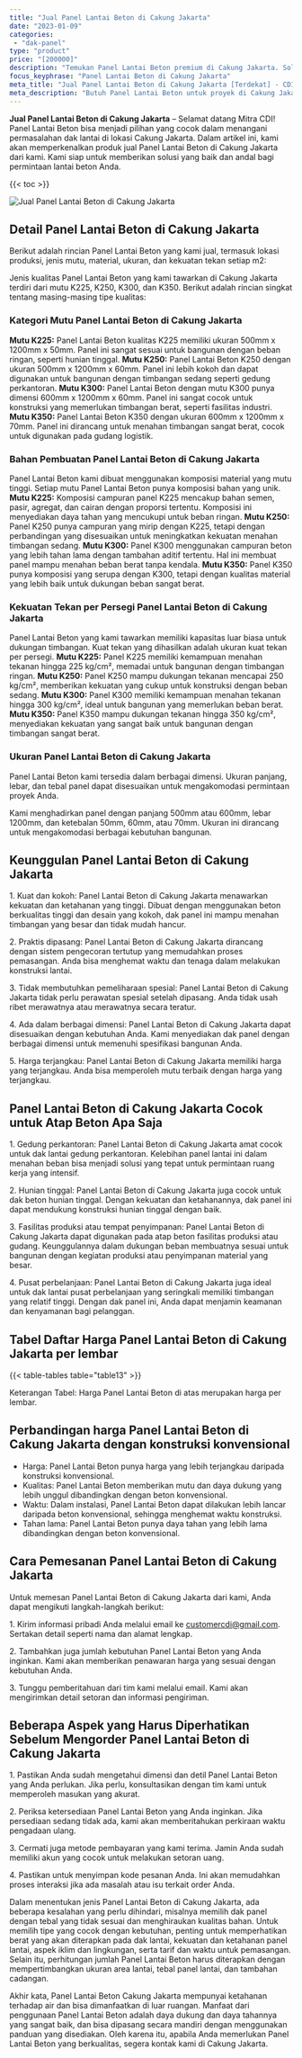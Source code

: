 ```yaml
---
title: "Jual Panel Lantai Beton di Cakung Jakarta"
date: "2023-01-09"
categories:
 - "dak-panel"
type: "product"
price: "[200000]"
description: "Temukan Panel Lantai Beton premium di Cakung Jakarta. Solusi ideal untuk proyek konstruksi dengan kualitas unggul, Panel Lantai Beton memberikan ketahanan optimal untuk lantai dak. Dapatkan info lengkap."
focus_keyphrase: "Panel Lantai Beton di Cakung Jakarta"
meta_title: "Jual Panel Lantai Beton di Cakung Jakarta [Terdekat] - CDI"
meta_description: "Butuh Panel Lantai Beton untuk proyek di Cakung Jakarta?. Tersedia Panel Lantai Beton premium untuk pembangunan. Harga terbaik hanya di sini."
---
```


**Jual Panel Lantai Beton di Cakung Jakarta** – Selamat datang Mitra CDI! Panel Lantai Beton bisa menjadi pilihan yang cocok dalam menangani permasalahan dak lantai di lokasi Cakung Jakarta. Dalam artikel ini, kami akan memperkenalkan produk jual Panel Lantai Beton di Cakung Jakarta dari kami. Kami siap untuk memberikan solusi yang baik dan andal bagi permintaan lantai beton Anda.

{{< toc >}}

![Jual Panel Lantai Beton di Cakung Jakarta](/images/dak-panel/dak-panel-20.jpg)

## Detail Panel Lantai Beton di Cakung Jakarta

Berikut adalah rincian Panel Lantai Beton yang kami jual, termasuk lokasi produksi, jenis mutu, material, ukuran, dan kekuatan tekan setiap m2:

Jenis kualitas Panel Lantai Beton yang kami tawarkan di Cakung Jakarta terdiri dari mutu K225, K250, K300, dan K350. Berikut adalah rincian singkat tentang masing-masing tipe kualitas:

### Kategori Mutu Panel Lantai Beton di Cakung Jakarta

**Mutu K225:** Panel Lantai Beton kualitas K225 memiliki ukuran 500mm x 1200mm x 50mm. Panel ini sangat sesuai untuk bangunan dengan beban ringan, seperti hunian tinggal.
**Mutu K250:** Panel Lantai Beton K250 dengan ukuran 500mm x 1200mm x 60mm. Panel ini lebih kokoh dan dapat digunakan untuk bangunan dengan timbangan sedang seperti gedung perkantoran.
**Mutu K300:** Panel Lantai Beton dengan mutu K300 punya dimensi 600mm x 1200mm x 60mm. Panel ini sangat cocok untuk konstruksi yang memerlukan timbangan berat, seperti fasilitas industri.
**Mutu K350:** Panel Lantai Beton K350 dengan ukuran 600mm x 1200mm x 70mm. Panel ini dirancang untuk menahan timbangan sangat berat, cocok untuk digunakan pada gudang logistik.

### Bahan Pembuatan Panel Lantai Beton di Cakung Jakarta

Panel Lantai Beton kami dibuat menggunakan komposisi material yang mutu tinggi. Setiap mutu Panel Lantai Beton punya komposisi bahan yang unik.
**Mutu K225:** Komposisi campuran panel K225 mencakup bahan semen, pasir, agregat, dan cairan dengan proporsi tertentu. Komposisi ini menyediakan daya tahan yang mencukupi untuk beban ringan.
**Mutu K250:** Panel K250 punya campuran yang mirip dengan K225, tetapi dengan perbandingan yang disesuaikan untuk meningkatkan kekuatan menahan timbangan sedang.
**Mutu K300:** Panel K300 menggunakan campuran beton yang lebih tahan lama dengan tambahan aditif tertentu. Hal ini membuat panel mampu menahan beban berat tanpa kendala.
**Mutu K350:** Panel K350 punya komposisi yang serupa dengan K300, tetapi dengan kualitas material yang lebih baik untuk dukungan beban sangat berat.

### Kekuatan Tekan per Persegi Panel Lantai Beton di Cakung Jakarta

Panel Lantai Beton yang kami tawarkan memiliki kapasitas luar biasa untuk dukungan timbangan. Kuat tekan yang dihasilkan adalah ukuran kuat tekan per persegi.
**Mutu K225:** Panel K225 memiliki kemampuan menahan tekanan hingga 225 kg/cm², memadai untuk bangunan dengan timbangan ringan.
**Mutu K250:** Panel K250 mampu dukungan tekanan mencapai 250 kg/cm², memberikan kekuatan yang cukup untuk konstruksi dengan beban sedang.
**Mutu K300:** Panel K300 memiliki kemampuan menahan tekanan hingga 300 kg/cm², ideal untuk bangunan yang memerlukan beban berat.
**Mutu K350:** Panel K350 mampu dukungan tekanan hingga 350 kg/cm², menyediakan kekuatan yang sangat baik untuk bangunan dengan timbangan sangat berat.

### Ukuran Panel Lantai Beton di Cakung Jakarta

Panel Lantai Beton kami tersedia dalam berbagai dimensi. Ukuran panjang, lebar, dan tebal panel dapat disesuaikan untuk mengakomodasi permintaan proyek Anda.

Kami menghadirkan panel dengan panjang 500mm atau 600mm, lebar 1200mm, dan ketebalan 50mm, 60mm, atau 70mm. Ukuran ini dirancang untuk mengakomodasi berbagai kebutuhan bangunan.

## Keunggulan Panel Lantai Beton di Cakung Jakarta

1\.  Kuat dan kokoh: Panel Lantai Beton di Cakung Jakarta menawarkan kekuatan dan ketahanan yang tinggi. Dibuat dengan menggunakan beton berkualitas tinggi dan desain yang kokoh, dak panel ini mampu menahan timbangan yang besar dan tidak mudah hancur.

2\.  Praktis dipasang: Panel Lantai Beton di Cakung Jakarta dirancang dengan sistem pengecoran tertutup yang memudahkan proses pemasangan. Anda bisa menghemat waktu dan tenaga dalam melakukan konstruksi lantai.

3\.  Tidak membutuhkan pemeliharaan spesial: Panel Lantai Beton di Cakung Jakarta tidak perlu perawatan spesial setelah dipasang. Anda tidak usah ribet merawatnya atau merawatnya secara teratur.

4\.  Ada dalam berbagai dimensi: Panel Lantai Beton di Cakung Jakarta dapat disesuaikan dengan kebutuhan Anda. Kami menyediakan dak panel dengan berbagai dimensi untuk memenuhi spesifikasi bangunan Anda.

5\.  Harga terjangkau: Panel Lantai Beton di Cakung Jakarta memiliki harga yang terjangkau. Anda bisa memperoleh mutu terbaik dengan harga yang terjangkau.

## Panel Lantai Beton di Cakung Jakarta Cocok untuk Atap Beton Apa Saja

1\.  Gedung perkantoran: Panel Lantai Beton di Cakung Jakarta amat cocok untuk dak lantai gedung perkantoran. Kelebihan panel lantai ini dalam menahan beban bisa menjadi solusi yang tepat untuk permintaan ruang kerja yang intensif.

2\.  Hunian tinggal: Panel Lantai Beton di Cakung Jakarta juga cocok untuk dak beton hunian tinggal. Dengan kekuatan dan ketahanannya, dak panel ini dapat mendukung konstruksi hunian tinggal dengan baik.

3\.  Fasilitas produksi atau tempat penyimpanan: Panel Lantai Beton di Cakung Jakarta dapat digunakan pada atap beton fasilitas produksi atau gudang. Keunggulannya dalam dukungan beban membuatnya sesuai untuk bangunan dengan kegiatan produksi atau penyimpanan material yang besar.

4\.  Pusat perbelanjaan: Panel Lantai Beton di Cakung Jakarta juga ideal untuk dak lantai pusat perbelanjaan yang seringkali memiliki timbangan yang relatif tinggi. Dengan dak panel ini, Anda dapat menjamin keamanan dan kenyamanan bagi pelanggan.

## Tabel Daftar Harga Panel Lantai Beton di Cakung Jakarta per lembar

{{< table-tables table="table13" >}}

Keterangan Tabel: Harga Panel Lantai Beton di atas merupakan harga per lembar.

## Perbandingan harga Panel Lantai Beton di Cakung Jakarta dengan konstruksi konvensional

*   Harga: Panel Lantai Beton punya harga yang lebih terjangkau daripada konstruksi konvensional.
*   Kualitas: Panel Lantai Beton memberikan mutu dan daya dukung yang lebih unggul dibandingkan dengan beton konvensional.
*   Waktu: Dalam instalasi, Panel Lantai Beton dapat dilakukan lebih lancar daripada beton konvensional, sehingga menghemat waktu konstruksi.
*   Tahan lama: Panel Lantai Beton punya daya tahan yang lebih lama dibandingkan dengan beton konvensional.

## Cara Pemesanan Panel Lantai Beton di Cakung Jakarta

Untuk memesan Panel Lantai Beton di Cakung Jakarta dari kami, Anda dapat mengikuti langkah-langkah berikut:

1\.  Kirim informasi pribadi Anda melalui email ke customercdi@gmail.com. Sertakan detail seperti nama dan alamat lengkap.

2\.  Tambahkan juga jumlah kebutuhan Panel Lantai Beton yang Anda inginkan. Kami akan memberikan penawaran harga yang sesuai dengan kebutuhan Anda.

3\.  Tunggu pemberitahuan dari tim kami melalui email. Kami akan mengirimkan detail setoran dan informasi pengiriman.

## Beberapa Aspek yang Harus Diperhatikan Sebelum Mengorder Panel Lantai Beton di Cakung Jakarta

1\.  Pastikan Anda sudah mengetahui dimensi dan detil Panel Lantai Beton yang Anda perlukan. Jika perlu, konsultasikan dengan tim kami untuk memperoleh masukan yang akurat.

2\.  Periksa ketersediaan Panel Lantai Beton yang Anda inginkan. Jika persediaan sedang tidak ada, kami akan memberitahukan perkiraan waktu pengadaan ulang.

3\.  Cermati juga metode pembayaran yang kami terima. Jamin Anda sudah memiliki akun yang cocok untuk melakukan setoran uang.

4\.  Pastikan untuk menyimpan kode pesanan Anda. Ini akan memudahkan proses interaksi jika ada masalah atau isu terkait order Anda.

Dalam menentukan jenis Panel Lantai Beton di Cakung Jakarta, ada beberapa kesalahan yang perlu dihindari, misalnya memilih dak panel dengan tebal yang tidak sesuai dan menghiraukan kualitas bahan. Untuk memilih tipe yang cocok dengan kebutuhan, penting untuk memperhatikan berat yang akan diterapkan pada dak lantai, kekuatan dan ketahanan panel lantai, aspek iklim dan lingkungan, serta tarif dan waktu untuk pemasangan. Selain itu, perhitungan jumlah Panel Lantai Beton harus diterapkan dengan mempertimbangkan ukuran area lantai, tebal panel lantai, dan tambahan cadangan.

Akhir kata, Panel Lantai Beton Cakung Jakarta mempunyai ketahanan terhadap air dan bisa dimanfaatkan di luar ruangan. Manfaat dari penggunaan Panel Lantai Beton adalah daya dukung dan daya tahannya yang sangat baik, dan bisa dipasang secara mandiri dengan menggunakan panduan yang disediakan. Oleh karena itu, apabila Anda memerlukan Panel Lantai Beton yang berkualitas, segera kontak kami di Cakung Jakarta.